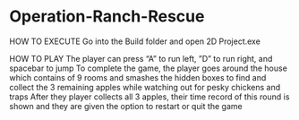 # Operation-Ranch-Rescue

HOW TO EXECUTE
Go into the Build folder and open 2D Project.exe 


HOW TO PLAY
The player can press “A” to run left, ”D” to run right, and spacebar to jump
To complete the game, the player goes around the house which contains of 9 rooms and smashes the hidden boxes to find and collect the 3 remaining apples while watching out for pesky chickens and traps
After they player collects all 3 apples, their time record of this round is shown and they are given the option to restart or quit the game
